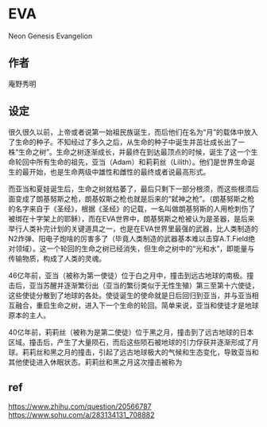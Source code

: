 # EVA

Neon Genesis Evangelion

## 作者

庵野秀明

## 设定

很久很久以前，上帝或者说第一始祖民族诞生，而后他们在名为“月”的载体中放入了生命的种子。不知经过了多久之后，从生命的种子中诞生并茁壮成长出了一株“生命之树”。生命之树逐渐成长，并最终在到达最顶点的时候，诞生了这一个生命轮回中所有生命的祖先，亚当（Adam）和莉莉丝（Lilith）。他们是世界生命诞生的最开始，也是生命两级中雄性和雌性的最终或者说最高形式。

而亚当和夏娃诞生后，生命之树就枯萎了，最后只剩下一部分根须，而这些根须后面变成了朗基努斯之枪，朗基奴斯之枪也就是后来的“弑神之枪”。（朗基努斯之枪的名字来自于《圣经》，根据《圣经》的记载，一名叫做朗基努斯的人用枪刺伤了被绑在十字架上的耶稣），而在EVA世界中，朗基努斯之枪被认为是圣器，是后来举行人类补完计划的关键道具之一，也是在EVA世界里最强的武器，比人类制造的N2炸弹、阳电子炮啥的厉害多了（毕竟人类制造的武器基本难以击穿A.T.Field绝对领域）。这一个轮回的生命之树已经消失，但生命之树中的“光和水”，即能量与传输物质，构成了人类的灵魂。

46亿年前，亚当（被称为第一使徒）位于白之月中，撞击到远古地球的南极。撞击后，亚当苏醒并逐渐繁衍出（亚当的繁衍类似于无性生殖）第三至第十六使徒，这些使徒分散到了地球的各处。使徒诞生的使命就是日后回归到亚当，并与亚当相互融合，重启生命之树，进入下一个生命的轮回。简单来说，亚当和使徒才是地球原本的主人。

40亿年前，莉莉丝（被称为是第二使徒）位于黑之月，撞击到了远古地球的日本区域。撞击后，产生了大量陨石，而后这些陨石被地球的引力俘获并逐渐形成了月球。莉莉丝和黑之月的撞击，引起了远古地球极大的气候和生态变化，导致亚当和其他使徒进入休眠状态。莉莉丝和黑之月这次撞击被称为

## ref

<https://www.zhihu.com/question/20566787>
<https://www.sohu.com/a/283134131_708882>